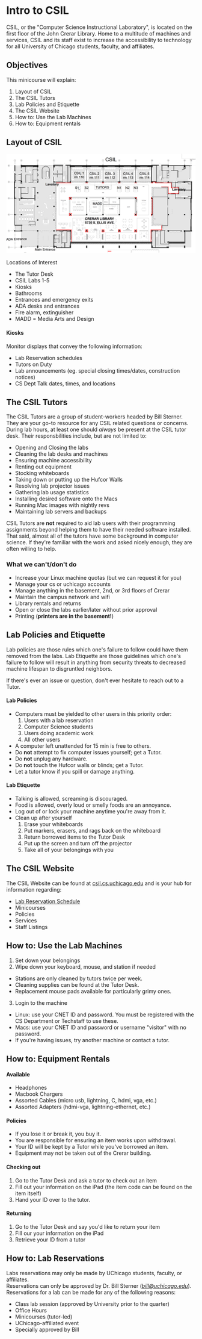 # Intro to CSIL

CSIL, or the "Computer Science Instructional Laboratory", is located on the first floor of the John Crerar Library. Home to a multitude of machines and services, CSIL and its staff exist to increase the accessibility to technology for all University of Chicago students, faculty, and affiliates. 

## Objectives

This minicourse will explain: 

1. Layout of CSIL
2. The CSIL Tutors
3. Lab Policies and Etiquette
4. The CSIL Website
5. How to: Use the Lab Machines
6. How to: Equipment rentals

## Layout of CSIL

<img src="./csil-layout.png" alt="layout of csil">

Locations of Interest

- The Tutor Desk
- CSIL Labs 1-5
- Kiosks
- Bathrooms
- Entrances and emergency exits
- ADA desks and entrances
- Fire alarm, extinguisher
- MADD = Media Arts and Design

#### Kiosks

Monitor displays that convey the following information:

- Lab Reservation schedules
- Tutors on Duty
- Lab announcements (eg. special closing times/dates, construction notices)
- CS Dept Talk dates, times, and locations

## The CSIL Tutors

The CSIL Tutors are a group of student-workers headed by Bill Sterner. They are your go-to resource for any CSIL related questions or concerns. During lab hours, at least one should *always* be present at the CSIL tutor desk. Their responsbilities include, but are not limited to:

- Opening and Closing the labs
- Cleaning the lab desks and machines
- Ensuring machine accessibility
- Renting out equipment 
- Stocking whiteboards
- Taking down or putting up the Hufcor Walls
- Resolving lab projector issues
- Gathering lab usage statistics
- Installing desired software onto the Macs
- Running Mac images with nightly revs
- Maintaining lab servers and backups

CSIL Tutors are **not** required to aid lab users with their programming assignments beyond helping them to have their needed software installed. That said, almost all of the tutors have some background in computer science. If they're familiar with the work and asked nicely enough, they are often willing to help.

### What we can't/don't do

- Increase your Linux machine quotas (but we can request it for you)
- Manage your cs or uchicago accounts
- Manage anything in the basement, 2nd, or 3rd floors of Crerar
- Maintain the campus network and wifi
- Library rentals and returns
- Open or close the labs earlier/later without prior approval
- Printing (**printers are in the basement!**)


## Lab Policies and Etiquette

Lab policies are those rules which one's failure to follow could have them removed from the labs. Lab Etiquette are those  guidelines which one's failure to follow will result in anything from security threats to decreased machine lifespan to disgruntled neighbors.

If there's ever an issue or question, don't ever hesitate to reach out to a Tutor.

#### Lab Policies

- Computers must be yielded to other users in this priority order:
  1. Users with a lab reservation
  2. Computer Science students
  3. Users doing academic work
  4. All other users
- A computer left unattended for 15 min is free to others.
- Do **not** attempt to fix computer issues yourself; get a Tutor.
- Do **not** unplug any hardware.
- Do **not** touch the Hufcor walls or blinds; get a Tutor.
- Let a tutor know if you spill or damage anything.

#### Lab Etiquette

- Talking is allowed, screaming is discouraged.
- Food is allowed, overly loud or smelly foods are an annoyance.
- Log out of or lock your machine anytime you're away from it.
- Clean up after yourself
  1. Erase your whiteboards
  2. Put markers, erasers, and rags back on the whiteboard
  3. Return borrowed items to the Tutor Desk
  4. Put up the screen and turn off the projector
  5. Take all of your belongings with you

## The CSIL Website

The CSIL Website can be found at [csil.cs.uchicago.edu](https://csil.cs.uchicago.edu/) and is your hub for information regarding:

- [Lab Reservation Schedule](https://csil.cs.uchicago.edu/timeschedule.html)
- Minicourses
- Policies
- Services
- Staff Listings

## How to: Use the Lab Machines

1. Set down your belongings
2. Wipe down your keyboard, mouse, and station if needed
  - Stations are only cleaned by tutors twice per week. 
  - Cleaning supplies can be found at the Tutor Desk.
  - Replacement mouse pads available for particularly grimy ones.
3. Login to the machine
  - Linux: use your CNET ID and password. You must be registered with the CS Department or Techstaff to use these.
  - Macs: use your CNET ID and password or username "visitor" with no password.
  - If you're having issues, try another machine or contact a tutor.

## How to: Equipment Rentals 

#### Available

- Headphones
- Macbook Chargers
- Assorted Cables (micro usb, lightning, C, hdmi, vga, etc.)
- Assorted Adapters (hdmi-vga, lightning-ethernet, etc.)

#### Policies

- If you lose it or break it, you buy it.
- You are responsible for ensuring an item works upon withdrawal.
- Your ID will be kept by a Tutor while you've borrowed an item.
- Equipment may not be taken out of the Crerar building.

#### Checking out

1. Go to the Tutor Desk and ask a tutor to check out an item
2. Fill out your information on the iPad (the item code can be found on the item itself)
3. Hand your ID over to the tutor. 

#### Returning

1. Go to the Tutor Desk and say you'd like to return your item
2. Fill our your information on the iPad
3. Retrieve your ID from a tutor

## How to: Lab Reservations

Labs reservations may only be made by UChicago students, faculty, or affiliates.  
Reservations can only be approved by Dr. Bill Sterner (*bill@uchicago.edu*).  
Reservations for a lab can be made for any of the following reasons:

- Class lab session (approved by University prior to the quarter)
- Office Hours
- Minicourses (tutor-led)
- UChicago-affiliated event
- Specially approved by Bill
